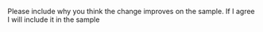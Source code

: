 Please include why you think the change improves on the sample.  If I agree I will include it in the sample

